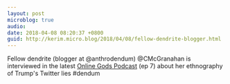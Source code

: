 ```yaml
---
layout: post
microblog: true
audio: 
date: 2018-04-08 08:20:37 +0800
guid: http://kerim.micro.blog/2018/04/08/fellow-dendrite-blogger.html
---
```

Fellow dendrite (blogger at @anthrodendum) @CMcGranahan is interviewed in the latest [Online Gods Podcast](http://www.fordigitaldignity.com/lies-and-comedy/) (ep 7) about her ethnography of Trump's Twitter lies #dendum
